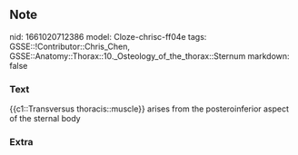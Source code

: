 ## Note
nid: 1661020712386
model: Cloze-chrisc-ff04e
tags: GSSE::!Contributor::Chris_Chen, GSSE::Anatomy::Thorax::10._Osteology_of_the_thorax::Sternum
markdown: false

### Text
<div class='toggle'>
  {{c1::Transversus thoracis::muscle}} arises from the
  posteroinferior aspect of the sternal body
</div>

### Extra

